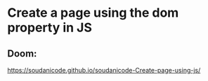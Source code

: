 # Create a page using the dom property in JS 
## Doom:
https://soudanicode.github.io/soudanicode-Create-page-using-js/
